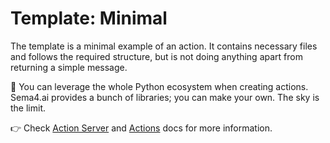 # Template: Minimal

The template is a minimal example of an action. It contains necessary files and follows the required structure, but is not doing anything apart from returning a simple message.

🚀 You can leverage the whole Python ecosystem when creating actions. Sema4.ai provides a bunch of libraries; you can make your own. The sky is the limit.

👉 Check [Action Server](https://github.com/Sema4AI/actions/tree/master/action_server/docs) and [Actions](https://github.com/Sema4AI/actions/tree/master/actions/docs) docs for more information.
